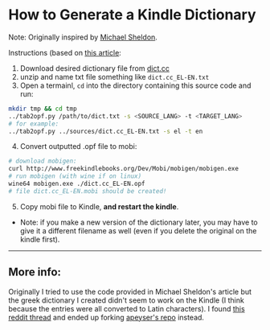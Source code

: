 # How to Generate a Kindle Dictionary
Note: Originally inspired by [Michael Sheldon](https://blog.mikeasoft.com/2011/01/05/free-as-in-gpl2-translation-dictionaries-for-the-kindle/).

Instructions (based on [this article](https://1manfactory.com/create-your-own-kindle-dictionary-for-every-language-for-free/):

1. Download desired dictionary file from [dict.cc](https://www1.dict.cc/translation_file_request.php)
2. unzip and name txt file something like `dict.cc_EL-EN.txt`
3. Open a termainl, `cd` into the directory containing this source code and run:

````bash
mkdir tmp && cd tmp
../tab2opf.py /path/to/dict.txt -s <SOURCE_LANG> -t <TARGET_LANG>
# for example:
../tab2opf.py ../sources/dict.cc_EL-EN.txt -s el -t en
````

4. Convert outputted .opf file to mobi:

````bash
# download mobigen:
curl http://www.freekindlebooks.org/Dev/Mobi/mobigen/mobigen.exe
# run mobigen (with wine if on linux)
wine64 mobigen.exe ./dict.cc_EL-EN.opf
# file dict.cc_EL-EN.mobi should be created!
````

5. Copy mobi file to Kindle, **and restart the kindle**.
  * Note: if you make a new version of the dictionary later, you may have to give it a different filename as well (even if you delete the original on the kindle first).

---

## More info:

Originally I tried to use the code provided in Michael Sheldon's article but the greek dictionary I created didn't seem to work on the Kindle (I think because the entries were all converted to Latin characters).  I found [this reddit thread](https://www.reddit.com/r/kindle/comments/9rb7hp/how_do_i_create_a_custom_kindle_dictionary/e8fo1uu?utm_source=share&utm_medium=web2x&context=3) and ended up forking [apeyser's repo](https://github.com/apeyser/tab2opf) instead.
